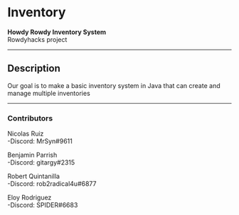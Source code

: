 # Inventory  

**Howdy Rowdy Inventory System**  
Rowdyhacks project

***  

## Description  

Our goal is to make a basic inventory system in Java that can create and manage multiple inventories  
***  

### Contributors  

Nicolas Ruiz  
  -Discord: MrSyn#9611  
  
Benjamin Parrish  
  -Discord: gitargy#2315  
  
Robert Quintanilla  
  -Discord: rob2radical4u#6877  
  
Eloy Rodriguez  
  -Discord: SPIDER#6683  
